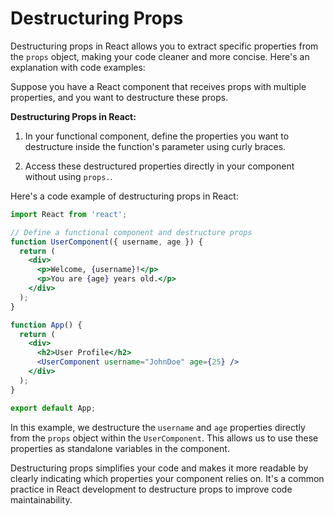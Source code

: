 # Destructuring Props

Destructuring props in React allows you to extract specific properties from the `props` object, making your code cleaner and more concise. Here's an explanation with code examples:

Suppose you have a React component that receives props with multiple properties, and you want to destructure these props.

**Destructuring Props in React:**

1. In your functional component, define the properties you want to destructure inside the function's parameter using curly braces.

2. Access these destructured properties directly in your component without using `props.`.

Here's a code example of destructuring props in React:

```jsx
import React from 'react';

// Define a functional component and destructure props
function UserComponent({ username, age }) {
  return (
    <div>
      <p>Welcome, {username}!</p>
      <p>You are {age} years old.</p>
    </div>
  );
}

function App() {
  return (
    <div>
      <h2>User Profile</h2>
      <UserComponent username="JohnDoe" age={25} />
    </div>
  );
}

export default App;
```

In this example, we destructure the `username` and `age` properties directly from the `props` object within the `UserComponent`. This allows us to use these properties as standalone variables in the component.

Destructuring props simplifies your code and makes it more readable by clearly indicating which properties your component relies on. It's a common practice in React development to destructure props to improve code maintainability.